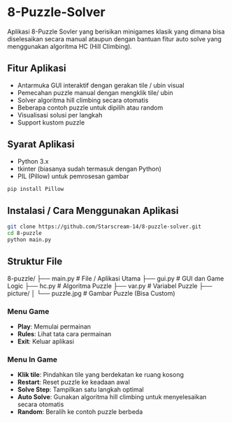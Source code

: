 # 8-Puzzle-Solver
Aplikasi 8-Puzzle Sovler yang berisikan minigames klasik yang dimana bisa diselesaikan secara manual ataupun dengan bantuan fitur auto solve yang menggunakan algoritma HC (Hill Climbing).

## Fitur Aplikasi
- Antarmuka GUI interaktif dengan gerakan tile / ubin visual
- Pemecahan puzzle manual dengan mengklik tile/ ubin
- Solver algoritma hill climbing secara otomatis
- Beberapa contoh puzzle untuk dipilih atau random
- Visualisasi solusi per langkah
- Support kustom puzzle
  
## Syarat Aplikasi
- Python 3.x
- tkinter (biasanya sudah termasuk dengan Python)
- PIL (Pillow) untuk pemrosesan gambar
```bash
pip install Pillow
```

## Instalasi / Cara Menggunakan Aplikasi
```bash
git clone https://github.com/Starscream-14/8-puzzle-solver.git
cd 8-puzzle
python main.py
```

## Struktur File
8-puzzle/
├── main.py              # File / Aplikasi Utama
├── gui.py               # GUI dan Game Logic
├── hc.py                # Algoritma Puzzle
├── var.py               # Variabel Puzzle
├── picture/
│   └── puzzle.jpg       # Gambar Puzzle (Bisa Custom)

### Menu Game
- **Play**: Memulai permainan
- **Rules**: Lihat tata cara permainan
- **Exit**: Keluar aplikasi

### Menu In Game
- **Klik tile**: Pindahkan tile yang berdekatan ke ruang kosong
- **Restart**: Reset puzzle ke keadaan awal
- **Solve Step**: Tampilkan satu langkah optimal
- **Auto Solve**: Gunakan algoritma hill climbing untuk menyelesaikan secara otomatis
- **Random**: Beralih ke contoh puzzle berbeda
